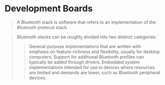 # Development Boards

> A Bluetooth stack is software that refers to an implementation of the Bluetooth protocol stack.

> Bluetooth stacks can be roughly divided into two distinct categories:
> > General-purpose implementations that are written with emphasis on feature-richness and flexibility, usually for desktop computers. Support for additional Bluetooth profiles can typically be added through drivers.
> > Embedded system implementations intended for use in devices where resources are limited and demands are lower, such as Bluetooth peripheral devices.

